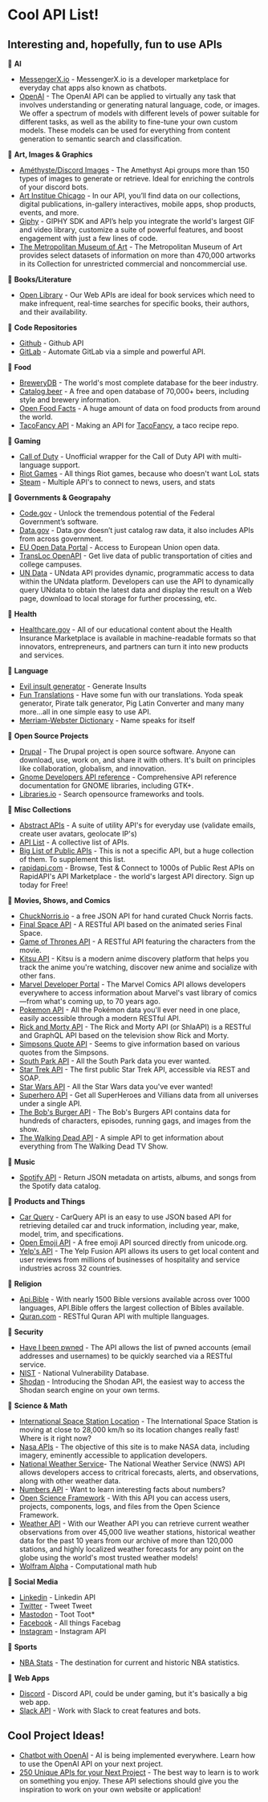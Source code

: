 # Cool API List!
## Interesting and, hopefully, fun to use APIs

&#x1F536; **AI**

* [MessengerX.io](https://messengerx.readthedocs.io/en/latest) - MessengerX.io is a developer marketplace for everyday chat apps also known as chatbots.
* [OpenAI](https://platform.openai.com/overview) - The OpenAI API can be applied to virtually any task that involves understanding or generating natural language, code, or images. We offer a spectrum of models with different levels of power suitable for different tasks, as well as the ability to fine-tune your own custom models. These models can be used for everything from content generation to semantic search and classification.

&#x1F536; **Art, Images & Graphics** 

* [Améthyste/Discord Images](https://api.amethyste.moe/) - The Amethyst Api groups more than 150 types of images to generate or retrieve. Ideal for enriching the controls of your discord bots.
* [Art Institue Chicago](https://www.artic.edu/open-access/public-api) - In our API, you’ll find data on our collections, digital publications, in-gallery interactives, mobile apps, shop products, events, and more. 
* [Giphy](https://developers.giphy.com/) - GIPHY SDK and API’s help you integrate the world's largest GIF and video library, customize a suite of powerful features, and boost engagement with just a few lines of code. 
* [The Metropolitan Museum of Art](https://metmuseum.github.io/) - The Metropolitan Museum of Art provides select datasets of information on more than 470,000 artworks in its Collection for unrestricted commercial and noncommercial use. 

&#x1F536; **Books/Literature** 
* [Open Library](https://openlibrary.org/developers/api) - Our Web APIs are ideal for book services which need to make infrequent, real-time searches for specific books, their authors, and their availability. 

&#x1F536; **Code Repositories**
* [Github](https://developer.github.com/v3/) - Github API
* [GitLab](https://docs.gitlab.com/ee/api/) - Automate GitLab via a simple and powerful API.

&#x1F536; **Food**
* [BreweryDB](https://www.brewerydb.com/) - The world's most complete database for the beer industry.
* [Catalog.beer](https://catalog.beer/api-docs/) - A free and open database of 70,000+ beers, including style and brewery information.
* [Open Food Facts](https://world.openfoodfacts.org/data) - A huge amount of data on food products from around the world.
* [TacoFancy API](https://github.com/evz/tacofancy-api) - Making an API for [TacoFancy](https://github.com/sinker/tacofancy), a taco recipe repo.

&#x1F536; **Gaming**
* [Call of Duty](https://codapi.dev/) - Unofficial wrapper for the Call of Duty API with multi-language support.
* [Riot Games](https://developer.riotgames.com/) - All things Riot games, because who doesn't want LoL stats
* [Steam](https://steamcommunity.com/dev) - Multiple API's to connect to news, users, and stats

&#x1F536; **Governments & Geograpahy**
* [Code.gov](https://code.gov/) - Unlock the tremendous potential of the Federal Government’s software.
* [Data.gov](https://www.data.gov/developers/apis) - Data.gov doesn’t just catalog raw data, it also includes APIs from across government. 
* [EU Open Data Portal](http://data.europa.eu/euodp/en/developerscorner) - Access to European Union open data.
* [TransLoc OpenAPI](https://rapidapi.com/transloc/api/openapi-1-2/details) - Get live data of public transportation of cities and college campuses.
* [UN Data](http://data.un.org/Host.aspx?Content=API) - UNdata API provides dynamic, programmatic access to data within the UNdata platform. Developers can use the API to dynamically query UNdata to obtain the latest data and display the result on a Web page, download to local storage for further processing, etc.

&#x1F536; **Health**
* [Healthcare.gov](https://www.healthcare.gov/developers/) - All of our educational content about the Health Insurance Marketplace is available in machine-readable formats so that innovators, entrepreneurs, and partners can turn it into new products and services.

&#x1F536; **Language**
* [Evil insult generator](https://evilinsult.com/api/) - Generate Insults
* [Fun Translations](https://funtranslations.com/api) - Have some fun with our translations. Yoda speak generator, Pirate talk generator, Pig Latin Converter and many many more...all in one simple easy to use API.
* [Merriam-Webster Dictionary](https://dictionaryapi.com/products/index) - Name speaks for itself

&#x1F536; **Open Source Projects**
* [Drupal](https://www.drupal.org/drupalorg/docs/apis/rest-and-other-apis) - The Drupal project is open source software. Anyone can download, use, work on, and share it with others. It's built on principles like collaboration, globalism, and innovation. 
* [Gnome Developers API reference](https://developer.gnome.org/references) - Comprehensive API reference documentation for GNOME libraries, including GTK+.
* [Libraries.io](https://libraries.io/api) - Search opensource frameworks and tools. 

&#x1F536; **Misc Collections**
* [Abstract APIs](https://www.abstractapi.com) - A suite of utility API's for everyday use (validate emails, create user avatars, geolocate IP's)
* [API List](https://apilist.fun/) - A collective list of APIs.
* [Big List of Public APIs](https://github.com/public-apis/public-apis) - This is not a specific API, but a huge collection of them. To supplement this list.
* [rapidapi.com](https://rapidapi.com/) - Browse, Test & Connect to 1000s of Public Rest APIs on RapidAPI's API Marketplace - the world's largest API directory. Sign up today for Free!

&#x1F536; **Movies, Shows, and Comics** 
* [ChuckNorris.io](https://api.chucknorris.io/) - a free JSON API for hand curated Chuck Norris facts.
* [Final Space API](https://finalspaceapi.com/) - A RESTful API based on the animated series Final Space.
* [Game of Thrones API](https://thronesapi.com/) - A RESTful API featuring the characters from the movie.
* [Kitsu API](https://kitsu.docs.apiary.io/) - Kitsu is a modern anime discovery platform that helps you track the anime you're watching, discover new anime and socialize with other fans.
* [Marvel Developer Portal](https://developer.marvel.com/) - The Marvel Comics API allows developers everywhere to access information about Marvel's vast library of comics—from what's coming up, to 70 years ago.
* [Pokemon API](https://pokeapi.co/) - All the Pokémon data you'll ever need in one place, easily accessible through a modern RESTful API.
* [Rick and Morty API](https://rickandmortyapi.com/) - The Rick and Morty API (or ShlaAPI) is a RESTful and GraphQL API based on the television show Rick and Morty.
* [Simpsons Quote API](https://thesimpsonsquoteapi.glitch.me/) - Seems to give information based on various quotes from the Simpsons.
* [South Park API](https://spapi.dev/) - All the South Park data you ever wanted.
* [Star Trek API](http://stapi.co/) - The first public Star Trek API, accessible via REST and SOAP.
* [Star Wars API](https://www.swapi.tech/) - All the Star Wars data you've ever wanted!
* [Superhero API](http://www.superheroapi.com/) - Get all SuperHeroes and Villians data from all universes under a single API.
* [The Bob's Burger API](https://bobs-burgers-api-ui.herokuapp.com/) - The Bob's Burgers API contains data for hundreds of characters, episodes, running gags, and images from the show.
* [The Walking Dead API](https://thewalkingdead-api.onrender.com/) - A simple API to get information about everything from The Walking Dead TV Show.

&#x1F536; **Music**
* [Spotify API](https://developer.spotify.com/documentation/web-api/) - Return JSON metadata on artists, albums, and songs from the Spotify data catalog.

&#x1F536; **Products and Things**
* [Car Query](http://www.carqueryapi.com/) - CarQuery API is an easy to use JSON based API for retrieving detailed car and truck information, including year, make, model, trim, and specifications.
* [Open Emoji API](https://emoji-api.com/) - A free emoji API sourced directly from unicode.org.
* [Yelp's API](https://www.yelp.com/developers) - The Yelp Fusion API allows its users to get local content and user reviews from millions of businesses of hospitality and service industries across 32 countries.

&#x1F536; **Religion**
* [Api.Bible](https://scripture.api.bible) - With nearly 1500 Bible versions available across over 1000 languages, API.Bible offers the largest collection of Bibles available.
* [Quran.com](https://quran.api-docs.io/v4) - RESTful Quran API with multiple llanguages.

&#x1F536; **Security**
* [Have I been pwned](https://haveibeenpwned.com/API/v2) - The API allows the list of pwned accounts (email addresses and usernames) to be quickly searched via a RESTful service.
* [NIST](https://nvd.nist.gov/vuln/Data-Feeds/JSON-feed-changelog) - National Vulnerability Database.
* [Shodan](https://developer.shodan.io) - Introducing the Shodan API, the easiest way to access the Shodan search engine on your own terms.

&#x1F536; **Science & Math**
* [International Space Station Location](http://open-notify.org/Open-Notify-API/ISS-Location-Now/) - The International Space Station is moving at close to 28,000 km/h so its location changes really fast! Where is it right now?
* [Nasa APIs](https://api.nasa.gov/) - The objective of this site is to make NASA data, including imagery, eminently accessible to application developers.
* [National Weather Service](https://www.weather.gov/documentation/services-web-api)- The National Weather Service (NWS) API allows developers access to critrical forecasts, alerts, and observations, along with other weather data.
* [Numbers API](http://numbersapi.com/#42) - Want to learn interesting facts about numbers?
* [Open Science Framework](https://developer.osf.io) - With this API you can access users, projects, components, logs, and files from the Open Science Framework.
* [Weather API](https://www.weatherbit.io/api) - With our Weather API you can retrieve current weather observations from over 45,000 live weather stations, historical weather data for the past 10 years from our archive of more than 120,000 stations, and highly localized weather forecasts for any point on the globe using the world's most trusted weather models!
* [Wolfram Alpha](http://products.wolframalpha.com/api/) - Computational math hub

&#x1F536; **Social Media**
* [Linkedin](https://developer.linkedin.com/docs/rest-api) - Linkedin API
* [Twitter](https://developer.twitter.com/) - Tweet Tweet
* [Mastodon](https://docs.joinmastodon.org/api/) - Toot Toot*
* [Facebook](https://developers.facebook.com/) - All things Facebag
* [Instagram](https://developers.facebook.com/docs/instagram) - Instagram API

&#x1F536; **Sports**
* [NBA Stats](https://any-api.com/nba_com/nba_com/docs/API_Description) - The destination for current and historic NBA statistics.

&#x1F536; **Web Apps**
* [Discord](https://discordapp.com/developers/docs/intro) - Discord API, could be under gaming, but it's basically a big web app. 
* [Slack API](https://api.slack.com/) - Work with Slack to creat features and bots.

## Cool Project Ideas!

* [Chatbot with OpenAI](https://www.youtube.com/watch?v=4qNwoAAfnk4) - AI is being implemented everywhere. Learn how to use the OpenAI API on your next project.  
* [250 Unique APIs for your Next Project](https://www.youtube.com/watch?v=2SNTChycLo8) - The best way to learn is to work on something you enjoy. These API selections should give you the inspiration to work on your own website or application!
